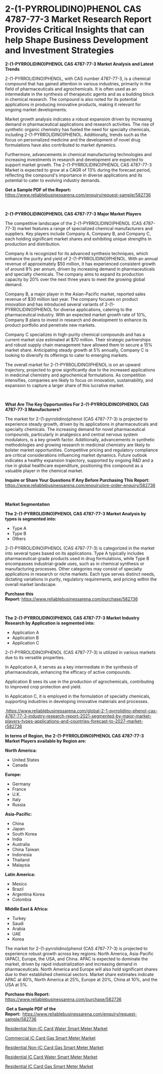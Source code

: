 <p><h1>2-(1-PYRROLIDINO)PHENOL CAS 4787-77-3 Market Research Report Provides Critical Insights that can help Shape Business Development and Investment Strategies</h1></p><p><strong>2-(1-PYRROLIDINO)PHENOL CAS 4787-77-3 Market Analysis and Latest Trends</strong></p>
<p><p>2-(1-PYRROLIDINO)PHENOL, with CAS number 4787-77-3, is a chemical compound that has gained attention in various industries, primarily in the field of pharmaceuticals and agrochemicals. It is often used as an intermediate in the synthesis of therapeutic agents and as a building block in chemical research. The compound is also noted for its potential applications in producing innovative products, making it relevant for ongoing market developments.</p><p>Market growth analysis indicates a robust expansion driven by increasing demand in pharmaceutical applications and research activities. The rise of synthetic organic chemistry has fueled the need for specialty chemicals, including 2-(1-PYRROLIDINO)PHENOL. Additionally, trends such as the focus on personalized medicine and the development of novel drug formulations have also contributed to market dynamics.</p><p>Furthermore, advancements in chemical manufacturing technologies and increasing investments in research and development are expected to support market growth. The 2-(1-PYRROLIDINO)PHENOL CAS 4787-77-3 Market is expected to grow at a CAGR of 13% during the forecast period, reflecting the compound's importance in diverse applications and its potential to cater to evolving industry demands.</p></p>
<p><strong>Get a Sample PDF of the Report:&nbsp;</strong> <a href="https://www.reliablebusinessarena.com/enquiry/request-sample/582736?utm_campaign=1841&utm_medium=2&utm_source=Github&utm_content=ia&utm_term=09122024&utm_id=2-1-pyrrolidinophenol-cas-4787-77-3">https://www.reliablebusinessarena.com/enquiry/request-sample/582736</a></p>
<p>&nbsp;</p>
<p><strong>2-(1-PYRROLIDINO)PHENOL CAS 4787-77-3 Major Market Players</strong></p>
<p><p>The competitive landscape of the 2-(1-PYRROLIDINO)PHENOL (CAS 4787-77-3) market features a range of specialized chemical manufacturers and suppliers. Key players include Company A, Company B, and Company C, each holding significant market shares and exhibiting unique strengths in production and distribution.</p><p>Company A is recognized for its advanced synthesis techniques, which enhance the purity and yield of 2-(1-PYRROLIDINO)PHENOL. With an annual revenue of approximately $50 million, it has experienced consistent growth of around 8% per annum, driven by increasing demand in pharmaceuticals and specialty chemicals. The company aims to expand its production capacity by 20% over the next three years to meet the growing global demand.</p><p>Company B, a major player in the Asian-Pacific market, reported sales revenue of $30 million last year. The company focuses on product innovation and has introduced several variants of 2-(1-PYRROLIDINO)PHENOL for diverse applications, catering to the pharmaceutical industry. With an expected market growth rate of 10%, Company B plans to invest in research and development to enhance its product portfolio and penetrate new markets.</p><p>Company C specializes in high-purity chemical compounds and has a current market size estimated at $70 million. Their strategic partnerships and robust supply chain management have allowed them to secure a 15% market share. Anticipating steady growth at 5% annually, Company C is looking to diversify its offerings to cater to emerging markets.</p><p>The overall market for 2-(1-PYRROLIDINO)PHENOL is on an upward trajectory, projected to grow significantly due to the increased applications in medicinal chemistry and agrochemical formulations. As competition intensifies, companies are likely to focus on innovation, sustainability, and expansion to capture a larger share of this lucrative market.</p></p>
<p>&nbsp;</p>
<p><strong>What Are The Key Opportunities For 2-(1-PYRROLIDINO)PHENOL CAS 4787-77-3 Manufacturers?</strong></p>
<p><p>The market for 2-(1-pyrrolidino)phenol (CAS 4787-77-3) is projected to experience steady growth, driven by its applications in pharmaceuticals and specialty chemicals. The increasing demand for novel pharmaceutical compounds, particularly in analgesics and central nervous system modulators, is a key growth factor. Additionally, advancements in synthetic methodologies and growing research in medicinal chemistry are likely to bolster market opportunities. Competitive pricing and regulatory compliance are critical considerations influencing market dynamics. Future outlook indicates a healthy expansion trajectory, supported by ongoing R&D and a rise in global healthcare expenditure, positioning this compound as a valuable player in the chemical market.</p></p>
<p><strong>Inquire or Share Your Questions If Any Before Purchasing This Report:</strong> <a href="https://www.reliablebusinessarena.com/enquiry/pre-order-enquiry/582736?utm_campaign=1841&utm_medium=2&utm_source=Github&utm_content=ia&utm_term=09122024&utm_id=2-1-pyrrolidinophenol-cas-4787-77-3">https://www.reliablebusinessarena.com/enquiry/pre-order-enquiry/582736</a></p>
<p>&nbsp;</p>
<p><strong>Market Segmentation</strong></p>
<p><strong>The 2-(1-PYRROLIDINO)PHENOL CAS 4787-77-3 Market Analysis by types is segmented into:</strong></p>
<p><ul><li>Type A</li><li>Type B</li><li>Others</li></ul></p>
<p><p>2-(1-PYRROLIDINO)PHENOL (CAS 4787-77-3) is categorized in the market into several types based on its applications. Type A typically includes pharmaceutical-grade products used in drug formulations, while Type B encompasses industrial-grade uses, such as in chemical synthesis or manufacturing processes. Other categories may consist of specialty applications in research or niche markets. Each type serves distinct needs, dictating variations in purity, regulatory requirements, and pricing within the overall market landscape.</p></p>
<p><strong>Purchase this Report:&nbsp;</strong><a href="https://www.reliablebusinessarena.com/purchase/582736?utm_campaign=1841&utm_medium=2&utm_source=Github&utm_content=ia&utm_term=09122024&utm_id=2-1-pyrrolidinophenol-cas-4787-77-3">https://www.reliablebusinessarena.com/purchase/582736</a></p>
<p>&nbsp;</p>
<p><strong>The 2-(1-PYRROLIDINO)PHENOL CAS 4787-77-3 Market Industry Research by Application is segmented into:</strong></p>
<p><ul><li>Application A</li><li>Application B</li><li>Application C</li></ul></p>
<p><p>2-(1-PYRROLIDINO)PHENOL (CAS 4787-77-3) is utilized in various markets due to its versatile properties. </p><p>In Application A, it serves as a key intermediate in the synthesis of pharmaceuticals, enhancing the efficacy of active compounds. </p><p>Application B sees its use in the production of agrochemicals, contributing to improved crop protection and yield. </p><p>In Application C, it is employed in the formulation of specialty chemicals, supporting industries in developing innovative materials and processes.</p></p>
<p><a href="https://www.reliablebusinessarena.com/global-2-1-pyrrolidino-phenol-cas-4787-77-3-industry-research-report-2021-segmented-by-major-market-players-types-applications-and-countries-forecast-to-2027-market-r582736?utm_campaign=1841&utm_medium=2&utm_source=Github&utm_content=ia&utm_term=09122024&utm_id=2-1-pyrrolidinophenol-cas-4787-77-3">&nbsp;https://www.reliablebusinessarena.com/global-2-1-pyrrolidino-phenol-cas-4787-77-3-industry-research-report-2021-segmented-by-major-market-players-types-applications-and-countries-forecast-to-2027-market-r582736</a></p>
<p><strong>In terms of Region, the 2-(1-PYRROLIDINO)PHENOL CAS 4787-77-3 Market Players available by Region are:</strong></p>
<p>
    <p> <strong> North America: </strong>
        <ul>
            <li>United States</li>
            <li>Canada</li>
        </ul>
        </p> 
    <p> <strong> Europe: </strong>
        <ul>
            <li>Germany</li>
            <li>France</li>
            <li>U.K.</li>
            <li>Italy</li>
            <li>Russia</li>
        </ul>
        </p> 
    <p> <strong> Asia-Pacific: </strong>
        <ul>
            <li>China</li>
            <li>Japan</li>
            <li>South Korea</li>
            <li>India</li>
            <li>Australia</li>
            <li>China Taiwan</li>
            <li>Indonesia</li>
            <li>Thailand</li>
            <li>Malaysia</li>
        </ul>
        </p> 
    <p> <strong> Latin America: </strong>
        <ul>
            <li>Mexico</li>
            <li>Brazil</li>
            <li>Argentina Korea</li>
            <li>Colombia</li>
        </ul>
        </p> 
    <p> <strong> Middle East & Africa: </strong>
        <ul>
            <li>Turkey</li>
            <li>Saudi</li>
            <li>Arabia</li>
            <li>UAE</li>
            <li>Korea</li>
        </ul>
    </p>
    </p>
<p><p>The market for 2-(1-pyrrolidino)phenol (CAS 4787-77-3) is projected to experience robust growth across key regions: North America, Asia-Pacific (APAC), Europe, the USA, and China. APAC is expected to dominate the market, driven by rapid industrialization and increasing demand in pharmaceuticals. North America and Europe will also hold significant shares due to their established chemical sectors. Market share estimates indicate APAC at 40%, North America at 25%, Europe at 20%, China at 10%, and the USA at 5%.</p></p>
<p><strong>Purchase this Report: </strong><a href="https://www.reliablebusinessarena.com/purchase/582736?utm_campaign=1841&utm_medium=2&utm_source=Github&utm_content=ia&utm_term=09122024&utm_id=2-1-pyrrolidinophenol-cas-4787-77-3">https://www.reliablebusinessarena.com/purchase/582736</a></p>
<p>&nbsp;<strong>Get a Sample PDF of the Report:&nbsp;&nbsp;</strong><a href="https://www.reliablebusinessarena.com/enquiry/request-sample/582736?utm_campaign=1841&utm_medium=2&utm_source=Github&utm_content=ia&utm_term=09122024&utm_id=2-1-pyrrolidinophenol-cas-4787-77-3">https://www.reliablebusinessarena.com/enquiry/request-sample/582736</a></p>
<p><strong></strong></p>
<p><p><a href="https://www.linkedin.com/pulse/residential-non-ic-card-water-smart-meter-market-trends-historical-khnaf?utm_campaign=1841&utm_medium=2&utm_source=Github&utm_content=ia&utm_term=09122024&utm_id=2-1-pyrrolidinophenol-cas-4787-77-3">Residential Non-IC Card Water Smart Meter Market</a></p><p><a href="https://www.linkedin.com/pulse/market-dynamics-commercial-ic-card-gas-smart-meter-138-growth-qrz9f?utm_campaign=1841&utm_medium=2&utm_source=Github&utm_content=ia&utm_term=09122024&utm_id=2-1-pyrrolidinophenol-cas-4787-77-3">Commercial IC Card Gas Smart Meter Market</a></p><p><a href="https://www.linkedin.com/pulse/complete-swot-analysis-residential-non-ic-card-gas-smart-meter-vssbf?utm_campaign=1841&utm_medium=2&utm_source=Github&utm_content=ia&utm_term=09122024&utm_id=2-1-pyrrolidinophenol-cas-4787-77-3">Residential Non-IC Card Gas Smart Meter Market</a></p><p><a href="https://www.linkedin.com/pulse/the-sympatico-insight-9odme?utm_campaign=1841&utm_medium=2&utm_source=Github&utm_content=ia&utm_term=09122024&utm_id=2-1-pyrrolidinophenol-cas-4787-77-3">Residential IC Card Water Smart Meter Market</a></p><p><a href="https://www.linkedin.com/pulse/residential-ic-card-gas-smart-meter-market-update-growth-goals-kre3f?utm_campaign=1841&utm_medium=2&utm_source=Github&utm_content=ia&utm_term=09122024&utm_id=2-1-pyrrolidinophenol-cas-4787-77-3">Residential IC Card Gas Smart Meter Market</a></p></p>